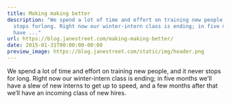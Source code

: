```yaml
---
title: Making making better
description: "We spend a lot of time and effort on training new people, and it never
  stops forlong. Right now our winter-intern class is ending; in five months we\u2019ll
  have ..."
url: https://blog.janestreet.com/making-making-better/
date: 2015-01-31T00:00:00-00:00
preview_image: https://blog.janestreet.com/static/img/header.png
---
```


<p>We spend a lot of time and effort on training new people, and it never stops for
long. Right now our winter-intern class is ending; in five months we’ll have a
slew of new interns to get up to speed, and a few months after that we’ll have
an incoming class of new hires.</p>
